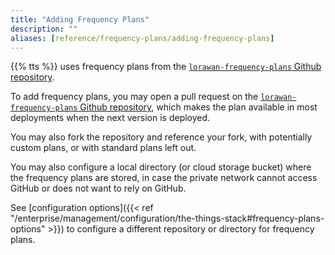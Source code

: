 ```yaml
---
title: "Adding Frequency Plans"
description: ""
aliases: [reference/frequency-plans/adding-frequency-plans]
---
```


{{% tts %}} uses frequency plans from the [`lorawan-frequency-plans` Github repository](https://github.com/TheThingsNetwork/lorawan-frequency-plans/).

To add frequency plans, you may open a pull request on the [`lorawan-frequency-plans` Github repository](https://github.com/TheThingsNetwork/lorawan-frequency-plans/), which makes the plan available in most deployments when the next version is deployed.

You may also fork the repository and reference your fork, with potentially custom plans, or with standard plans left out.

You may also configure a local directory (or cloud storage bucket) where the frequency plans are stored, in case the private network cannot access GitHub or does not want to rely on GitHub.

See [configuration options]({{< ref "/enterprise/management/configuration/the-things-stack#frequency-plans-options" >}}) to configure a different repository or directory for frequency plans.
